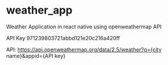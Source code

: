 # weather_app
Weather Application in react native using openweathermap API

API Key
971239803721abbd121e20c216a420ff

API:
https://api.openweathermap.org/data/2.5/weather?q={city name}&appid={API key}
